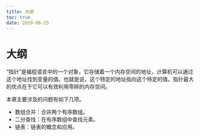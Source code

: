 ```yaml
---
title: 大纲
toc: true
date: 2019-06-25
---
```

# 大纲


“指针”是编程语言中的一个对象，它存储着一个内存空间的地址，计算机可以通过这个地址找到变量的值。也就是说，这个特定的地址指向这个特定的值。指针最大的优点在于它可以有效利用零碎的内存空间。


本章主要涉及的问题有如下几项。

- 数组合并：合并两个有序数组。
- 二分查找：在有序数组中查找元素。
- 链表：链表的概念和应用。

